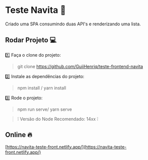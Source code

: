 
# Teste Navita :rocket:
Criado uma SPA consumindo duas API's e renderizando uma lista.

## Rodar Projeto :computer:

:one: Faça o clone do projeto:
> git clone https://github.com/GuiiHenriq/teste-frontend-navita

:two: Instale as dependências do projeto:
> npm install / yarn install

:three: Rode o projeto:
> npm run serve/ yarn serve


> :grey_exclamation: Versão do Node Recomendado: 14xx :grey_exclamation:

## Online :fire:

[https://navita-teste-front.netlify.app/](https://navita-teste-front.netlify.app/)

